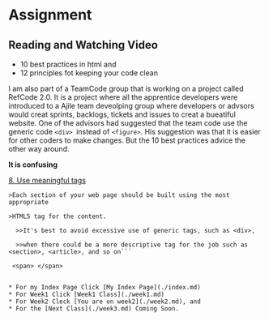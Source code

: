 # Assignment
## Reading and Watching Video
  * 10 best practices in html and
  * 12 principles fot keeping your code clean
  
  I am also part of a TeamCode group that is working on a project called RefCode 2.0.  It is a project where all the apprentice developers were introduced to a Ajile team deveolping group where developers or advsors would creat sprints, backlogs, tickets and issues to creat a bueatiful website. One of the advisors had suggested that the team code use the generic code ```<div> ```instead of ```<figure>```.  His suggestion was that it is easier for other coders to make changes. But the 10 best practices advice the other way around. 
 
 **It is confusing**
 
 [8. Use meaningful tags](https://blog.tbhcreative.com/2015/08/10-best-practices-in-html.html)
 
```
>Each section of your web page should be built using the most appropriate 

>HTML5 tag for the content. 
 
  >>It's best to avoid excessive use of generic tags, such as <div>, 
 
  >>when there could be a more descriptive tag for the job such as <section>, <article>, and so on```
 
 <span> </span>
 
 
* For my Index Page Click [My Index Page](./index.md)
* For Week1 Click [Week1 Class](./week1.md)
* For Week2 Cleck [You are on week2](./week2.md), and 
* For the [Next Class](./week3.md) Coming Soon.
 
